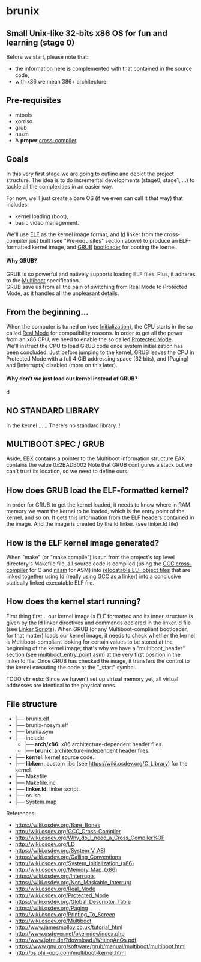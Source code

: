 # brunix
## Small Unix-like 32-bits x86 OS for fun and learning (stage 0)

Before we start, please note that:
* the information here is complemented with that contained in the source code,
* with x86 we mean 386+ architecture.

## Pre-requisites
* mtools
* xorriso
* grub
* nasm
* A <b>proper</b> [cross-compiler](http://wiki.osdev.org/GCC_Cross-Compiler)

## Goals

In this very first stage we are going to outline and depict the project
structure. The idea is to do incremental developments (stage0, stage1, ...) to
tackle all the complexities in an easier way.

For now, we'll just create a bare OS (if we even can call it that way) that
includes:
* kernel loading (boot),
* basic video management.

We'll use [ELF](http://wiki.osdev.org/ELF) as the kernel image format, and
[ld](http://wiki.osdev.org/LD) linker from the cross-compiler just built (see
"Pre-requisites" section above) to produce an ELF-formatted kernel image, and
[GRUB](https://wiki.osdev.org/GRUB)
[bootloader](https://wiki.osdev.org/Bootloader) for booting the kernel.

#### Why GRUB?

GRUB is so powerful and natively supports loading ELF files. Plus, it adheres
to the [Multiboot](http://wiki.osdev.org/Multiboot) specification.\
GRUB save us from all the pain of switching from Real Mode to Protected Mode,
as it handles all the unpleasant details.


## From the beginning...

When the computer is turned on (see
[Initialization](http://wiki.osdev.org/System_Initialization_(x86))),
the CPU starts in the so called [Real Mode](http://wiki.osdev.org/Real_Mode)
for compatibility reasons. In order to get all the power from an x86 CPU, we
need to enable the so called
[Protected Mode](http://wiki.osdev.org/Protected_Mode).\
We'll instruct the CPU to load GRUB code once system initialization has been
concluded.
Just before jumping to the kernel, GRUB leaves the CPU in Protected Mode with a
full 4 GiB addressing space (32 bits), and [Paging] and [Interrupts] disabled
(more on this later).

#### Why don't we just load our kernel instead of GRUB?
d

## NO STANDARD LIBRARY

In the kernel ... .. There's no standard library..!


## MULTIBOOT SPEC / GRUB

Aside,
EBX contains a pointer to the Multiboot information structure
EAX contains the value 0x2BADB002
Note that GRUB configures a stack but we can't trust its location, so we need to define ours.


## How does GRUB load the ELF-formatted kernel?

In order for GRUB to get the kernel loaded, it needs to know where in RAM
memory we want the kernel to be loaded, which is the entry point of the kernel,
and so on. It gets this information from the ELF headers contained in the
image. And the image
is created by the ld linker. (see linker.ld file)

## How is the ELF kernel image generated?
When "make" (or "make compile") is run from the project's top level directory's Makefile file, all source code is compiled (using the [GCC cross-compiler](http://wiki.osdev.org/GCC_Cross-Compiler) for C and [nasm](http://wiki.osdev.org/NASM) for ASM) into [relocatable ELF object files](http://wiki.osdev.org/Object_Files) that are linked together using ld (really using GCC as a linker) into a conclusive statically linked executable ELF file.

## How does the kernel start running?
First thing first... our kernel image is ELF formatted and its inner structure is given by the ld linker directives and commands declared in the linker.ld file (see [Linker Scripts](http://wiki.osdev.org/Linker_Scripts)).
When GRUB (or any Multiboot-compliant bootloader, for that matter) loads our kernel image, it needs to check whether the kernel is Multiboot-compliant looking for certain values to be stored at the beginning of the kernel image; that's why we have a "multiboot_header" section (see [multiboot_entry_point.asm](/kernel/multiboot_entry_point.asm)) at the very first position in the linker.ld file.
Once GRUB has checked the image, it transfers the control to the kernel executing the code at the "_start" symbol.  


TODO vEr esto: Since we haven't set up virtual memory yet, all virtual addresses are identical to the physical ones.


## File structure

 * |── brunix.elf
 * |── brunix-nosym.elf
 * |── brunix.sym
 * |── include
   * |── **arch/x86**: x86 architecture-dependent header files.
   * |── **brunix**: architecture-independent header files.
 * |── **kernel**: kernel source code.
 * |── **libkern**: custom libc (see https://wiki.osdev.org/C_Library) for the kernel.
 * |── Makefile
 * |── Makefile.inc
 * |── **linker.ld**: linker script.
 * |── os.iso
 * |── System.map



References:

* https://wiki.osdev.org/Bare_Bones
* http://wiki.osdev.org/GCC_Cross-Compiler
* http://wiki.osdev.org/Why_do_I_need_a_Cross_Compiler%3F
* http://wiki.osdev.org/LD
* https://wiki.osdev.org/System_V_ABI
* https://wiki.osdev.org/Calling_Conventions
* http://wiki.osdev.org/System_Initialization_(x86)
* http://wiki.osdev.org/Memory_Map_(x86)
* https://wiki.osdev.org/Interrupts
* https://wiki.osdev.org/Non_Maskable_Interrupt
* http://wiki.osdev.org/Real_Mode
* http://wiki.osdev.org/Protected_Mode
* https://wiki.osdev.org/Global_Descriptor_Table
* https://wiki.osdev.org/Paging
* http://wiki.osdev.org/Printing_To_Screen
* http://wiki.osdev.org/Multiboot
* http://www.jamesmolloy.co.uk/tutorial_html
* http://www.osdever.net/bkerndev/index.php
* http://www.jofre.de/?download=WritingAnOs.pdf
* https://www.gnu.org/software/grub/manual/multiboot/multiboot.html
* http://os.phil-opp.com/multiboot-kernel.html
